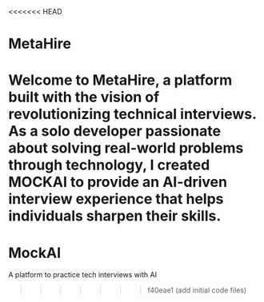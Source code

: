 <<<<<<< HEAD
# MetaHire
Welcome to MetaHire, a platform built with the vision of revolutionizing technical interviews. As a solo developer passionate about solving real-world problems through technology, I created MOCKAI to provide an AI-driven interview experience that helps individuals sharpen their skills.
=======
# MockAI
 A platform to practice tech interviews with AI
>>>>>>> f40eae1 (add initial code files)
